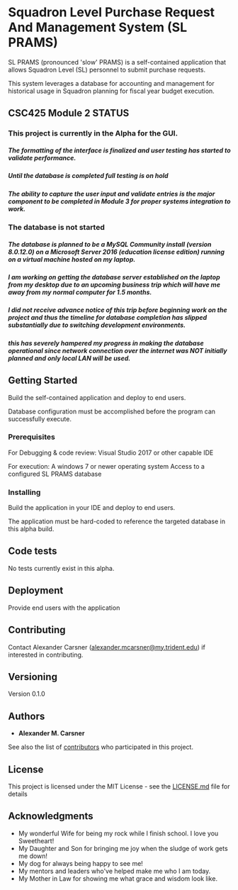 # Squadron Level Purchase Request And Management System (SL PRAMS)

SL PRAMS (pronounced 'slow' PRAMS) is a self-contained application that allows Squadron Level (SL) personnel to submit purchase requests.  

This system leverages a database for accounting and management for historical usage in Squadron planning for fiscal year budget execution.

## CSC425 Module 2 STATUS

### This project is currently in the Alpha for the GUI.
##### The formatting of the interface is finalized and user testing has started to validate performance.
##### Until the database is completed full testing is on hold
##### The ability to capture the user input and validate entries is the major component to be completed in Module 3 for proper systems integration to work.



### The database is not started
##### The database is planned to be a MySQL Community install (version 8.0.12.0) on a Microsoft Server 2016 (education license edition) running on a virtual machine hosted on my laptop.

##### I am working on getting the database server established on the laptop from my desktop due to an upcoming business trip which will have me away from my normal computer for 1.5 months.

##### I did not receive advance notice of this trip before beginning work on the project and thus the timeline for database completion has slipped substantially due to switching development environments.

##### this has severely hampered my progress in making the database operational since network connection over the internet was NOT initially planned and only local LAN will be used.

## Getting Started

Build the self-contained application and deploy to end users.

Database configuration must be accomplished before the program can successfully execute.

### Prerequisites

For Debugging & code review:
Visual Studio 2017 or other capable IDE

For execution:
A windows 7 or newer operating system
Access to a configured SL PRAMS database


### Installing

Build the application in your IDE and deploy to end users.  

The application must be hard-coded to reference the targeted database in this alpha build.

## Code tests

No tests currently exist in this alpha.



## Deployment

Provide end users with the application


## Contributing

Contact Alexander Carsner (alexander.mcarsner@my.trident.edu) if interested in contributing.

## Versioning

Version 0.1.0

## Authors

* **Alexander M. Carsner**

See also the list of [contributors](https://github.com/your/project/contributors) who participated in this project.

## License

This project is licensed under the MIT License - see the [LICENSE.md](LICENSE.md) file for details

## Acknowledgments

* My wonderful Wife for being my rock while I finish school. I love you Sweetheart!
* My Daughter and Son for bringing me joy when the sludge of work gets me down!
* My dog for always being happy to see me!
* My mentors and leaders who've helped make me who I am today.
* My Mother in Law for showing me what grace and wisdom look like.
